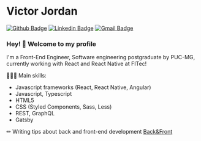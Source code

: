 # Victor Jordan

[![Github Badge](https://img.shields.io/badge/-Github-000?style=flat-square&logo=Github&logoColor=white&link=https://github.com/victorjordan95)](https://github.com/victorjordan95)
[![Linkedin Badge](https://img.shields.io/badge/-LinkedIn-blue?style=flat-square&logo=Linkedin&logoColor=white&link=https://www.linkedin.com/in/victorjordan95/)](https://www.linkedin.com/in/victorjordan95/)
[![Gmail Badge](https://img.shields.io/badge/-Gmail-c14438?style=flat-square&logo=Gmail&logoColor=white&link=mailto:victorjordan95@gmail.com)](mailto:victorjordan95@gmail.com)

### Hey! 👋 Welcome to my profile
I'm a Front-End Engineer, Software engineering postgraduate by PUC-MG, currently working with React and React Native at FITec!

👨🏻‍💻 Main skills:
- Javascript frameworks (React, React Native, Angular)
- Javascript, Typescript
- HTML5
- CSS (Styled Components, Sass, Less)
- REST, GraphQL
- Gatsby 

✏ Writing tips about back and front-end development [Back&Front](www.backefront.com.br)
